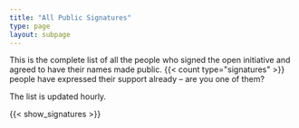 ```yaml
---
title: "All Public Signatures"
type: page
layout: subpage
---
```


This is the complete list of all the people who signed the open initiative and agreed to have their names made public. {{< count type="signatures" >}} people have expressed their support already – are you one of them?

The list is updated hourly.

{{< show_signatures >}}

